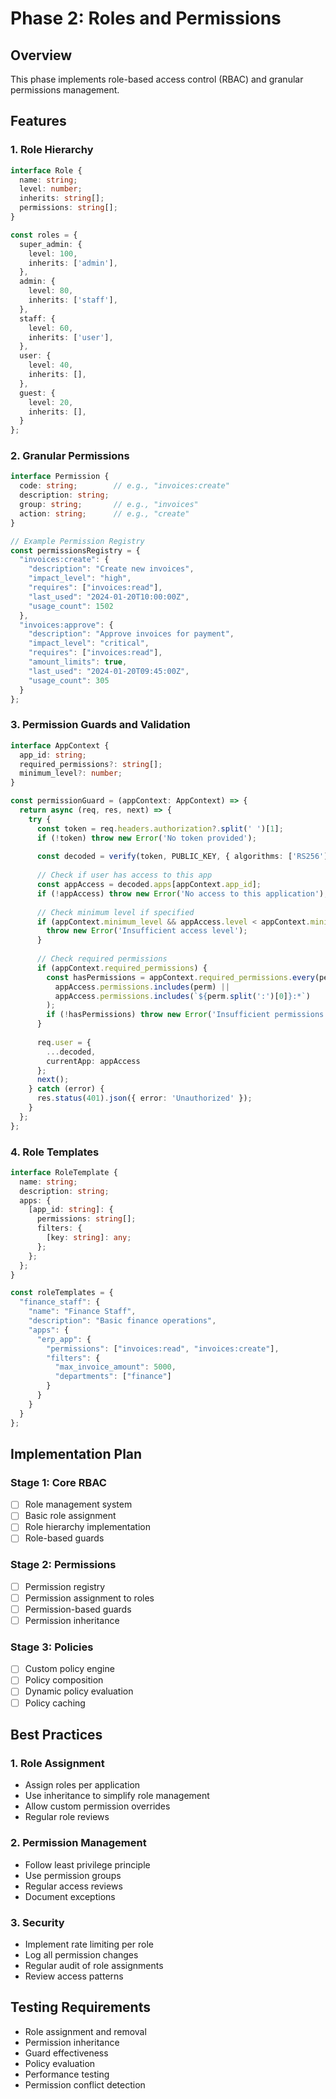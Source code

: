 # Phase 2: Roles and Permissions

## Overview
This phase implements role-based access control (RBAC) and granular permissions management.

## Features

### 1. Role Hierarchy
```typescript
interface Role {
  name: string;
  level: number;
  inherits: string[];
  permissions: string[];
}

const roles = {
  super_admin: {
    level: 100,
    inherits: ['admin'],
  },
  admin: {
    level: 80,
    inherits: ['staff'],
  },
  staff: {
    level: 60,
    inherits: ['user'],
  },
  user: {
    level: 40,
    inherits: [],
  },
  guest: {
    level: 20,
    inherits: [],
  }
};
```

### 2. Granular Permissions
```typescript
interface Permission {
  code: string;        // e.g., "invoices:create"
  description: string;
  group: string;       // e.g., "invoices"
  action: string;      // e.g., "create"
}

// Example Permission Registry
const permissionsRegistry = {
  "invoices:create": {
    "description": "Create new invoices",
    "impact_level": "high",
    "requires": ["invoices:read"],
    "last_used": "2024-01-20T10:00:00Z",
    "usage_count": 1502
  },
  "invoices:approve": {
    "description": "Approve invoices for payment",
    "impact_level": "critical",
    "requires": ["invoices:read"],
    "amount_limits": true,
    "last_used": "2024-01-20T09:45:00Z",
    "usage_count": 305
  }
};
```

### 3. Permission Guards and Validation
```typescript
interface AppContext {
  app_id: string;
  required_permissions?: string[];
  minimum_level?: number;
}

const permissionGuard = (appContext: AppContext) => {
  return async (req, res, next) => {
    try {
      const token = req.headers.authorization?.split(' ')[1];
      if (!token) throw new Error('No token provided');
      
      const decoded = verify(token, PUBLIC_KEY, { algorithms: ['RS256'] });
      
      // Check if user has access to this app
      const appAccess = decoded.apps[appContext.app_id];
      if (!appAccess) throw new Error('No access to this application');
      
      // Check minimum level if specified
      if (appContext.minimum_level && appAccess.level < appContext.minimum_level) {
        throw new Error('Insufficient access level');
      }
      
      // Check required permissions
      if (appContext.required_permissions) {
        const hasPermissions = appContext.required_permissions.every(perm => 
          appAccess.permissions.includes(perm) || 
          appAccess.permissions.includes(`${perm.split(':')[0]}:*`)
        );
        if (!hasPermissions) throw new Error('Insufficient permissions');
      }
      
      req.user = {
        ...decoded,
        currentApp: appAccess
      };
      next();
    } catch (error) {
      res.status(401).json({ error: 'Unauthorized' });
    }
  };
};
```

### 4. Role Templates
```typescript
interface RoleTemplate {
  name: string;
  description: string;
  apps: {
    [app_id: string]: {
      permissions: string[];
      filters: {
        [key: string]: any;
      };
    };
  };
}

const roleTemplates = {
  "finance_staff": {
    "name": "Finance Staff",
    "description": "Basic finance operations",
    "apps": {
      "erp_app": {
        "permissions": ["invoices:read", "invoices:create"],
        "filters": {
          "max_invoice_amount": 5000,
          "departments": ["finance"]
        }
      }
    }
  }
};
```

## Implementation Plan

### Stage 1: Core RBAC
- [ ] Role management system
- [ ] Basic role assignment
- [ ] Role hierarchy implementation
- [ ] Role-based guards

### Stage 2: Permissions
- [ ] Permission registry
- [ ] Permission assignment to roles
- [ ] Permission-based guards
- [ ] Permission inheritance

### Stage 3: Policies
- [ ] Custom policy engine
- [ ] Policy composition
- [ ] Dynamic policy evaluation
- [ ] Policy caching

## Best Practices

### 1. Role Assignment
- Assign roles per application
- Use inheritance to simplify role management
- Allow custom permission overrides
- Regular role reviews

### 2. Permission Management
- Follow least privilege principle
- Use permission groups
- Regular access reviews
- Document exceptions

### 3. Security
- Implement rate limiting per role
- Log all permission changes
- Regular audit of role assignments
- Review access patterns

## Testing Requirements
- Role assignment and removal
- Permission inheritance
- Guard effectiveness
- Policy evaluation
- Performance testing
- Permission conflict detection